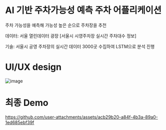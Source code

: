 # AI 기반 주차가능성 예측 주차 어플리케이션

주차 가능성을 예측해 가능성 높은 순으로 주차장을 추천

데이터: 서울 열린데이터 광장 [서울시 시영주차장 실시간 주차대수 정보]

기술:
서울시 공영 주차장의 실시간 데이터 3000곳 수집하여 LSTM으로 분석 진행

# UI/UX design
![image](https://github.com/user-attachments/assets/30fdc26d-fd7c-4588-a538-f3a5e895df36)

# 최종 Demo
https://github.com/user-attachments/assets/acb29b20-a84f-4b3a-89a0-1ed685ebf39f
